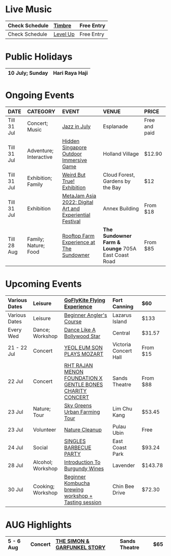 # Live Music

|Check Schedule|[Timbre](https://timbregroup.asia/calendar/)|Free Entry|
|:-|:-|:-|
|Check Schedule|[Level Up](http://www.1-levelup.com/live)|Free Entry|

# Public Holidays

|10 July; Sunday|Hari Raya Haji|
|:-|:-|


# Ongoing Events

|DATE|CATEGORY|EVENT|VENUE|PRICE|
|:-|:-|:-|:-|:-|
|Till 31 Jul|Concert; Music|[Jazz in July](https://www.esplanade.com/whats-on/festivals-and-series/festivals/2022/jazz-in-july/)|Esplanade|Free and paid|
|Till 31 Jul|Adventure; Interactive|[Hidden Singapore Outdoor Immersive Game](https://www.hidden.sg/)|Holland Village|$12.90|
|Till 31 Jul|Exhibition; Family|[Weird But True! Exhibition](https://www.gardensbythebay.com.sg/en/things-to-do/calendar-of-events/nat-geo-weird-but-true.html)|Cloud Forest, Gardens by the Bay|$12|
|Till 31 Jul|Exhibition|[MetaJam Asia 2022: Digital Art and Experiential Festival](https://feverup.com/m/113907?utm_source=landing&utm_medium=landing_candlelight_sin&utm_campaign=candlelight_sin&cp_landing=city_selector)|Annex Building|From $18|
|Till 28 Aug|Family; Nature; Food|[Rooftop Farm Experience at The Sundowner](https://feverup.com/m/100641?utm_source=landing&utm_medium=landing_candlelight_sin&utm_campaign=candlelight_sin&cp_landing=city_selector)|**The Sundowner Farm & Lounge** 705A East Coast Road|From $85|

# Upcoming Events

|Various Dates|Leisure|[GoFlyKite Flying Experience](https://www.eventbrite.sg/e/goflykite-flying-experience-2022-tickets-232568959017?aff=ebdssbdestsearch)|Fort Canning|$60|
|:-|:-|:-|:-|:-|
|Various Dates|Leisure|[Beginner Angler's Course](https://www.eventbrite.sg/e/beginner-anglers-course-tickets-114390446906?aff=ebdssbdestsearch)|Lazarus Island|$133|
|Every Wed|Dance; Workshop|[Dance Like A Bollywood Star](https://www.eventbrite.sg/e/dance-like-a-bollywood-star-tickets-259272780867?aff=ebdssbdestsearch&keep_tld=1)|Central|$31.57|
|21 - 22 Jul|Concert|[YEOL EUM SON PLAYS MOZART](https://www.vtvch.com/event-details/yeol-eum-son-plays-mozart)|Victoria Concert Hall|From $15|
|22 Jul|Concert|[RHT RAJAN MENON FOUNDATION X GENTLE BONES CHARITY CONCERT](https://www.marinabaysands.com/entertainment/shows/gentle-bones-charity-concert.html)|Sands Theatre|From $88|
|23 Jul|Nature; Tour|[Sky Greens Urban Farming Tour](https://www.eventbrite.sg/e/sky-greens-urban-farming-tour-tickets-184598909307?aff=ebdssbdestsearch)|Lim Chu Kang|$53.45|
|23 Jul|Volunteer|[Nature Cleanup](https://www.eventbrite.sg/e/nature-cleanup-pulau-ubin-tickets-369849388477?aff=ebdssbdestsearch&keep_tld=1)|Pulau Ubin|Free|
|24 Jul|Social|[SINGLES BARBECUE PARTY](https://www.eventbrite.sg/e/singles-barbecue-party-tickets-366575074917?aff=ebdssbdestsearch)|East Coast Park|$93.24|
|28 Jul|Alcohol; Workshop|[Introduction To Burgundy Wines](https://www.eventbrite.sg/e/introduction-to-burgundy-wines-tickets-256008397007?aff=ebdssbdestsearch)|Lavender|$143.78|
|30 Jul|Cooking; Workshop|[Beginner Kombucha brewing workshop + Tasting session](https://www.eventbrite.sg/e/beginner-kombucha-brewing-workshop-tasting-session-tickets-116277640553?aff=ebdssbdestsearch)|Chin Bee Drive|$72.30|

# AUG Highlights

|5 - 6 Aug|Concert|[THE SIMON & GARFUNKEL STORY](https://www.marinabaysands.com/entertainment/shows/the-simon-and-garfunkel-story.html)|Sands Theatre|$65|
|:-|:-|:-|:-|:-|


&#x200B;